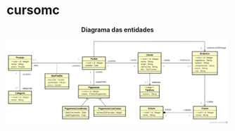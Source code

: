 # cursomc

<p align="center"><b>Diagrama das entidades</b></p>
 
![Cadastro](https://github.com/Erika-Skarda/cursomc/blob/master/diagrama.png)
